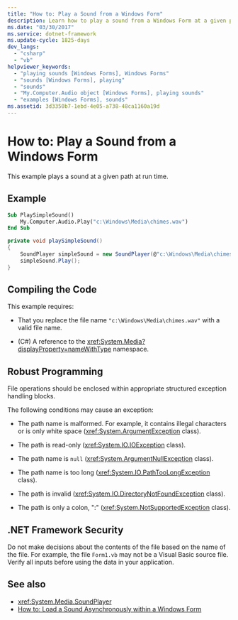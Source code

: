 ```yaml
---
title: "How to: Play a Sound from a Windows Form"
description: Learn how to play a sound from a Windows Form at a given path at runtime. Also, learn about compiling the code and the .NET Security Framework.
ms.date: "03/30/2017"
ms.service: dotnet-framework
ms.update-cycle: 1825-days
dev_langs:
  - "csharp"
  - "vb"
helpviewer_keywords:
  - "playing sounds [Windows Forms], Windows Forms"
  - "sounds [Windows Forms], playing"
  - "sounds"
  - "My.Computer.Audio object [Windows Forms], playing sounds"
  - "examples [Windows Forms], sounds"
ms.assetid: 3d3350b7-1ebd-4e05-a738-48ca1160a19d
---
```

# How to: Play a Sound from a Windows Form

This example plays a sound at a given path at run time.

## Example

```vb
Sub PlaySimpleSound()
    My.Computer.Audio.Play("c:\Windows\Media\chimes.wav")
End Sub
```

```csharp
private void playSimpleSound()
{
    SoundPlayer simpleSound = new SoundPlayer(@"c:\Windows\Media\chimes.wav");
    simpleSound.Play();
}
```

## Compiling the Code

This example requires:

- That you replace the file name `"c:\Windows\Media\chimes.wav"` with a valid file name.

- (C#) A reference to the <xref:System.Media?displayProperty=nameWithType> namespace.

## Robust Programming

File operations should be enclosed within appropriate structured exception handling blocks.

The following conditions may cause an exception:

- The path name is malformed. For example, it contains illegal characters or is only white space (<xref:System.ArgumentException> class).

- The path is read-only (<xref:System.IO.IOException> class).

- The path name is `null` (<xref:System.ArgumentNullException> class).

- The path name is too long (<xref:System.IO.PathTooLongException> class).

- The path is invalid (<xref:System.IO.DirectoryNotFoundException> class).

- The path is only a colon, ":" (<xref:System.NotSupportedException> class).

## .NET Framework Security

Do not make decisions about the contents of the file based on the name of the file. For example, the file `Form1.vb` may not be a Visual Basic source file. Verify all inputs before using the data in your application.

## See also

- <xref:System.Media.SoundPlayer>
- [How to: Load a Sound Asynchronously within a Windows Form](how-to-load-a-sound-asynchronously-within-a-windows-form.md)
